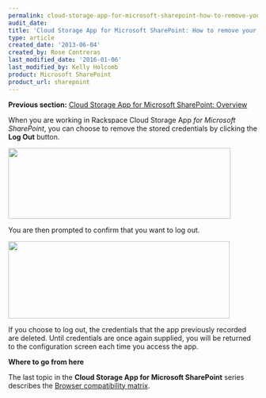 ```yaml
---
permalink: cloud-storage-app-for-microsoft-sharepoint-how-to-remove-your-credentials-from-the-app/
audit_date:
title: 'Cloud Storage App for Microsoft SharePoint: How to remove your credentials from the app'
type: article
created_date: '2013-06-04'
created_by: Rose Contreras
last_modified_date: '2016-01-06'
last_modified_by: Kelly Holcomb
product: Microsoft SharePoint
product_url: sharepoint
---
```


**Previous section:** [Cloud Storage App for Microsoft SharePoint:
Overview](/how-to/cloud-storage-app-for-microsoft-sharepoint-overview)

When you are working in Rackspace Cloud Storage App *for Microsoft
SharePoint*, you can choose to remove the stored credentials by clicking
the **Log Out** button.

<img src="{% asset_path sharepoint/cloud-storage-app-for-microsoft-sharepoint-how-to-remove-your-credentials-from-the-app/Fig%20--%20Logout%20Button.jpg %}" width="449" height="143" />

You are then prompted to confirm that you want to log out.

<img src="{% asset_path sharepoint/cloud-storage-app-for-microsoft-sharepoint-how-to-remove-your-credentials-from-the-app/Fig%20--%20Logout%20Chicken%20Box.jpg %}" width="447" height="156" />

If you choose to log out, the credentials that the app previously
recorded are deleted. Until credentials are once again supplied, you
will be returned to the configuration screen each time you access the
app.

**Where to go from here**

The last topic in the **Cloud Storage App for Microsoft SharePoint**
series describes the [Browser compatibility
matrix](/how-to/cloud-storage-app-for-microsoft-sharepoint-browser-compatibility-matrix).
